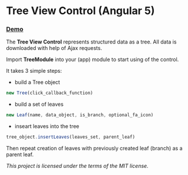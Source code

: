 # Tree View Control (Angular 5)

### [Demo](https://salev.github.io/angular/slv-tree/)

The __Tree View Control__ represents structured data as a tree. All data is downloaded with help of Ajax requests.

Import __TreeModule__ into your (app) module to start using of the control.

It takes 3 simple steps:

- build a Tree object
```js
new Tree(click_callback_function)
```
- build a set of leaves
```js
new Leaf(name, data_object, is_branch, optional_fa_icon)
```
- inseart leaves into the tree
```js
tree_object.insertLeaves(leaves_set, parent_leaf)
```

Then repeat creation of leaves with previously created leaf (branch) as a parent leaf.


_This project is licensed under the terms of the MIT license._
